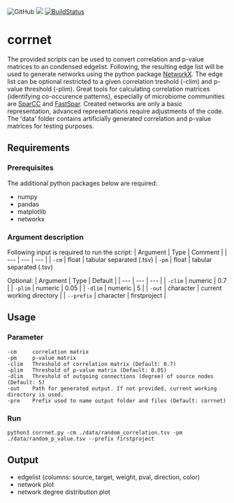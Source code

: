 ![GitHub](https://img.shields.io/github/license/mschemmel/corrnet)
<img src="https://img.shields.io/badge/python-3.4--3.9-9cf.svg?style=flat">
[![BuildStatus](https://travis-ci.org/mschemmel/corrnet.svg?branch=master)](https://travis-ci.org/mschemmel/corrnet)

# corrnet
The provided scripts can be used to convert correlation and p-value matrices to an condensed edgelist. Following, the resulting edge list will be used to generate networks using the python package [NetworkX](https://networkx.github.io/). The edge list can be optional restricted to a given correlation treshold (-clim) and p-value threshold (-plim). Great tools for calculating correlation matrices (identifying co-occurence patterns), especially of microbiome communities are [SparCC](https://journals.plos.org/ploscompbiol/article?id=10.1371/journal.pcbi.1002687) and [FastSpar](https://academic.oup.com/bioinformatics/article/35/6/1064/5086389). Created networks are only a basic representation, advanced representations require adjustments of the code. The 'data' folder contains artificially generated correlation and p-value matrices for testing purposes.   

## Requirements
### Prerequisites
The additional python packages below are required:
- numpy
- pandas
- matplotlib
- networkx

### Argument description
Following input is required to run the script:
| Argument | Type | Comment |
| --- | --- | --- | 
| `-cm` | float | tabular separated (.tsv)
| `-pm` | float | tabular separated (.tsv)

Optional:
| Argument | Type | Default |
| --- | --- | --- |
| `-clim` | numeric | 0.7 |
| `-plim` | numeric | 0.05 |
| `-dlim` | numeric | 5 |
| `-out` | character | current working directory |
| `--prefix` | character | firstproject |


## Usage
### Parameter
    -cm     correlation matrix
    -pm     p-value matrix
    -clim   Threshold of correlation matrix (Default: 0.7)
    -plim   Threshold of p-value matrix (Default: 0.05)
    -dlim   Threshold of outgoing connections (degree) of source nodes (Default: 5)
    -out    Path for generated output. If not provided, current working directory is used.
    -pre    Prefix used to name output folder and files (Default: corrnet)

### Run

```
python3 corrnet.py -cm ./data/random_correlation.tsv -pm ./data/random_p_value.tsv --prefix firstproject 
```

## Output
- edgelist (columns: source, target, weight, pval, direction, color)
- network plot
- network degree distribution plot

